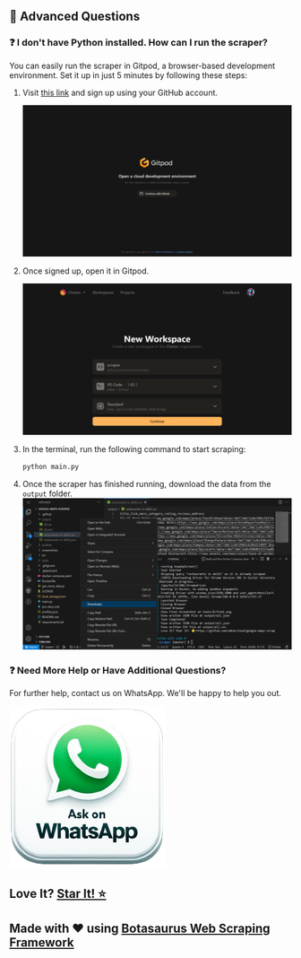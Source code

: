 ## 🤔 Advanced Questions

### ❓ I don't have Python installed. How can I run the scraper?

You can easily run the scraper in Gitpod, a browser-based development environment. Set it up in just 5 minutes by following these steps:

1. Visit [this link](https://gitpod.io/#https://github.com/omkarcloud/amazon-scraper) and sign up using your GitHub account.
   
   ![Gitpod Amazon Scraper Sign Up](https://raw.githubusercontent.com/omkarcloud/assets/master/images/open-in-gitpod.png)
  
2. Once signed up, open it in Gitpod.   

   ![Gitpod Amazon Scraper Continue](https://raw.githubusercontent.com/omkarcloud/assets/master/images/gitpod-continue.png)

3. In the terminal, run the following command to start scraping:
   ```bash
   python main.py
   ```
  
4. Once the scraper has finished running, download the data from the `output` folder.
   ![Data Amazon Scraper Download](https://raw.githubusercontent.com/omkarcloud/assets/master/images/download-data.png)

### ❓ Need More Help or Have Additional Questions?

For further help, contact us on WhatsApp. We'll be happy to help you out.

[![Contact Us on WhatsApp about Amazon Scraper](https://raw.githubusercontent.com/omkarcloud/assets/master/images/whatsapp-us.png)](https://api.whatsapp.com/send?phone=918295042963&text=Hi,%20I%20would%20like%20to%20learn%20more%20about%20your%20products.)

## Love It? [Star It! ⭐](https://github.com/omkarcloud/amazon-scraper/stargazers)

## Made with ❤️ using [Botasaurus Web Scraping Framework](https://github.com/omkarcloud/botasaurus)